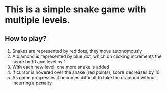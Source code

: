 # This is a simple snake game with multiple levels.
## How to play?
1) Snakes are represented by red dots, they move autonomously
2) A diamond is represented by blue dot, which on clicking increments the score by 10 and level by 1
3) With each new level, one more snake is added
4) If cursor is hovered over the snake (red points), score decreases by 10
5) As game progresses it becomes difficult to take the diamond without incurring a penalty
